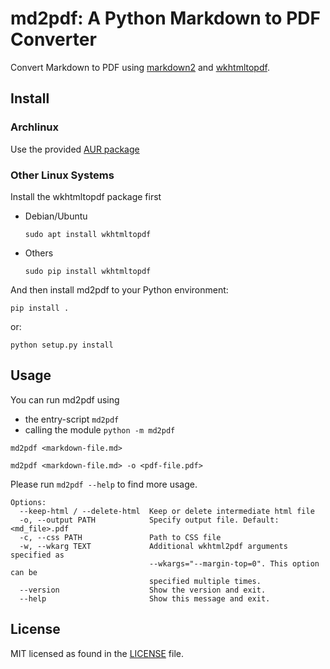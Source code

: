 # md2pdf: A Python Markdown to PDF Converter

Convert Markdown to PDF using [markdown2](https://github.com/trentm/python-markdown2) and [wkhtmltopdf](https://wkhtmltopdf.org/).

## Install

### Archlinux
Use the provided [AUR package](https://aur.archlinux.org/packages/md2pdf-git/)

### Other Linux Systems

Install the wkhtmltopdf package first

* Debian/Ubuntu
  ```
  sudo apt install wkhtmltopdf
  ```
* Others
  ```
  sudo pip install wkhtmltopdf
  ```

And then install md2pdf to your Python environment:
```
pip install .
```
or:
```
python setup.py install
```

## Usage
You can run md2pdf using
* the entry-script `md2pdf`
* calling the module `python -m md2pdf`

```
md2pdf <markdown-file.md>
```

```
md2pdf <markdown-file.md> -o <pdf-file.pdf>
```

Please run `md2pdf --help` to find more usage.
```
Options:
  --keep-html / --delete-html  Keep or delete intermediate html file
  -o, --output PATH            Specify output file. Default: <md_file>.pdf
  -c, --css PATH               Path to CSS file
  -w, --wkarg TEXT             Additional wkhtml2pdf arguments specified as
                               --wkargs="--margin-top=0". This option can be
                               specified multiple times.
  --version                    Show the version and exit.
  --help                       Show this message and exit.
```

## License
MIT licensed as found in the [LICENSE](LICENSE) file.
